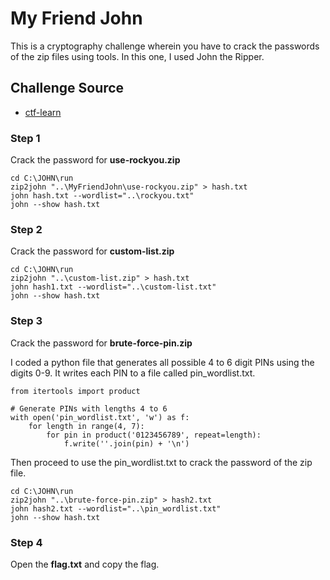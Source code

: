 # My Friend John
This is a cryptography challenge wherein you have to crack the passwords of the zip files using tools. In this one, I used John the Ripper.

## Challenge Source
* [ctf-learn](https://ctflearn.com/challenge/1135)
  
### Step 1
Crack the password for **use-rockyou.zip**
```
cd C:\JOHN\run
zip2john "..\MyFriendJohn\use-rockyou.zip" > hash.txt
john hash.txt --wordlist="..\rockyou.txt"
john --show hash.txt
```
### Step 2
Crack the password for **custom-list.zip**
```
cd C:\JOHN\run
zip2john "..\custom-list.zip" > hash.txt
john hash1.txt --wordlist="..\custom-list.txt"
john --show hash.txt
```
### Step 3
Crack the password for **brute-force-pin.zip**

I coded a python file that generates all possible 4 to 6 digit PINs using the digits 0-9. It writes each PIN to a file called pin_wordlist.txt.
```
from itertools import product

# Generate PINs with lengths 4 to 6
with open('pin_wordlist.txt', 'w') as f:
    for length in range(4, 7):
        for pin in product('0123456789', repeat=length):
            f.write(''.join(pin) + '\n')
```
Then proceed to use the pin_wordlist.txt to crack the password of the zip file.
```
cd C:\JOHN\run
zip2john "..\brute-force-pin.zip" > hash2.txt
john hash2.txt --wordlist="..\pin_wordlist.txt"
john --show hash.txt
```
### Step 4
Open the **flag.txt** and copy the flag. 

